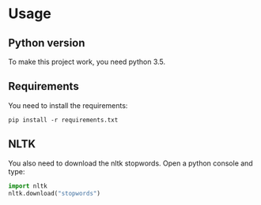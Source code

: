 # Usage
## Python version
To make this project work, you need python 3.5.
## Requirements
You need to install the requirements:
```shell
pip install -r requirements.txt
```
## NLTK
You also need to download the nltk stopwords.
Open a python console and type:
```python
import nltk
nltk.download("stopwords")
```
